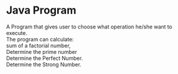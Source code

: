 # Java Program

<p>A Program that gives user to choose what operation he/she want to execute. <br> The program can calculate: <br>sum of a factorial number, <br>Determine the prime number <br>Determine the Perfect Number. <br>Determine the Strong Number.<p>
